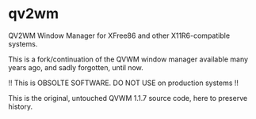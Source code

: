 # qv2wm
QV2WM Window Manager for XFree86 and other X11R6-compatible systems.

This is a fork/continuation of the QVWM window manager available many years ago, and sadly forgotten, until now.

!! This is OBSOLTE SOFTWARE. DO NOT USE on production systems !!


This is the original, untouched QVWM 1.1.7 source code, here to preserve history.